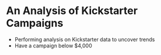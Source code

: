 # An Analysis of Kickstarter Campaigns
* Performing analysis on Kickstarter data to uncover trends
* Have a campaign below $4,000
